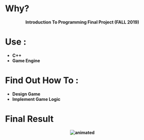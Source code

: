 # Why?
<p align="center">
    <b>Introduction To Programming Final Project (FALL 2019)
</p>


# Use : 
- C++ 
- Game Engine


# Find Out How To  :

-  Design Game
-  Implement Game Logic

# Final Result 

<p align="center">
  <img src="preview.mov" alt="animated" />
</p>